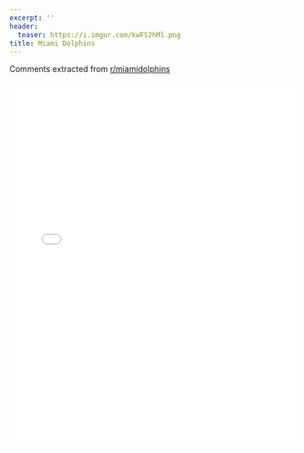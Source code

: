 ```yaml
---
excerpt: ''
header:
  teaser: https://i.imgur.com/kwFS2hMl.png
title: Miami Dolphins
---
```


Comments extracted from [r/miamidolphins](https://reddit.com/r/miamidolphins)
<iframe id="igraph" scrolling="no" style="border:none;" seamless="seamless" src="/plots/NFL/MIA.html" height="640" width="100%"></iframe>